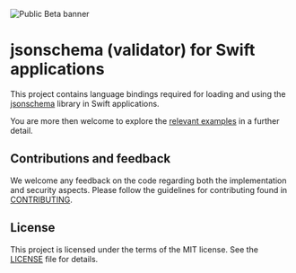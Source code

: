 ![Public Beta banner](https://github.com/swiyu-admin-ch/swiyu-admin-ch.github.io/blob/main/assets/images/github-banner.jpg)

# jsonschema (validator) for Swift applications

This project contains language bindings required for loading and using the [jsonschema](https://github.com/swiyu-admin-ch/jsonschema-bindgen) library in Swift applications.

You are more then welcome to explore the [relevant examples](https://github.com/swiyu-admin-ch/jsonschema-examples) in a further detail.

## Contributions and feedback

We welcome any feedback on the code regarding both the implementation and security aspects. Please follow the guidelines for contributing found in [CONTRIBUTING](./CONTRIBUTING.md).

## License

This project is licensed under the terms of the MIT license. See the [LICENSE](./LICENSE.md) file for details.
